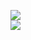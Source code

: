 [![](https://img.shields.io/badge/Made%20With-Github%20Spray-lightgrey.svg?style=for-the-badge&logo=github)](https://github.com/Annihil/github-spray#22298)  
[![](https://i.imgur.com/2DrTn0Z.gif)](https://github.com/Annihil/github-spray)